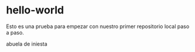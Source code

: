 # hello-world
Esto es una prueba para empezar con nuestro
primer repositorio local paso a paso.

abuela de iniesta